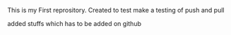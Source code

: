 This is my First reprository. Created to test make a testing of push and pull

added
stuffs which has to be added on github
